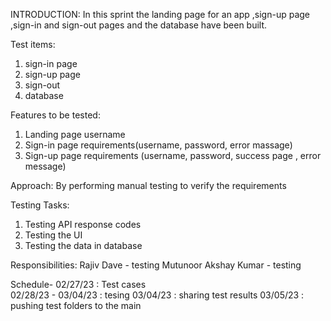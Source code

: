 INTRODUCTION:
In this sprint the landing page for an app ,sign-up page ,sign-in and sign-out pages and the database have been built.

Test items:
1. sign-in page
2. sign-up page
3. sign-out
4. database

Features to be tested:
1. Landing page username
2. Sign-in page requirements(username, password, error massage)
3. Sign-up page requirements (username, password, success page , error message)

Approach:
By performing manual testing to verify the requirements

Testing Tasks: 
1. Testing API response codes
2. Testing the UI
3. Testing the data in database

Responsibilities:
Rajiv Dave - testing
Mutunoor Akshay Kumar - testing

Schedule-
02/27/23 : Test cases  
02/28/23 - 03/04/23 : tesing
03/04/23 : sharing test results
03/05/23 : pushing test folders to the main 

